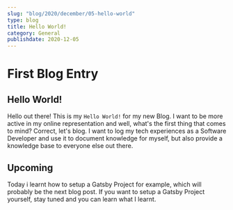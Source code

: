 ```yaml
---
slug: "blog/2020/december/05-hello-world"
type: blog
title: Hello World!
category: General
publishdate: 2020-12-05
---
```


# First Blog Entry

## Hello World!

Hello out there! This is my `Hello World!` for my new Blog.
I want to be more active in my online representation and well, what's the first thing that comes to mind?
Correct, let's blog.
I want to log my tech experiences as a Software Developer and use it to document knowledge for myself, but also
provide a knowledge base to everyone else out there.

## Upcoming

Today i learnt how to setup a Gatsby Project for example, which will probably be the next blog post.
If you want to setup a Gatsby Project yourself, stay tuned and you can learn what I learnt.
